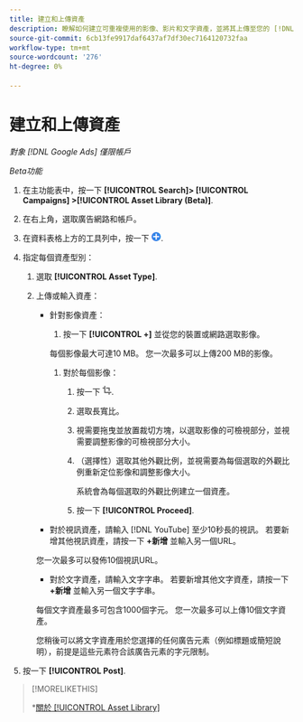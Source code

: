```yaml
---
title: 建立和上傳資產
description: 瞭解如何建立可重複使用的影像、影片和文字資產，並將其上傳至您的 [!DNL Google Ads] 帳戶層級的資產庫。
source-git-commit: 6cb13fe9917daf6437af7df30ec7164120732faa
workflow-type: tm+mt
source-wordcount: '276'
ht-degree: 0%

---
```


# 建立和上傳資產

*對象 [!DNL Google Ads] 僅限帳戶*

*Beta功能*

1. 在主功能表中，按一下 **[!UICONTROL Search]> [!UICONTROL Campaigns] >[!UICONTROL Asset Library (Beta)]**.

1. 在右上角，選取廣告網路和帳戶。

1. 在資料表格上方的工具列中，按一下 ![上傳](/help/search-social-commerce/assets/add.png "上傳").

1. 指定每個資產型別：

   1. 選取 **[!UICONTROL Asset Type]**.

   1. 上傳或輸入資產：

      * 針對影像資產：

         1. 按一下 **[!UICONTROL +]** 並從您的裝置或網路選取影像。

        每個影像最大可達10 MB。 您一次最多可以上傳200 MB的影像。

         1. 對於每個影像：

            1. 按一下 ![裁切](/help/search-social-commerce/assets/crop.png "裁切").

            1. 選取長寬比。

            1. 視需要拖曳並放置裁切方塊，以選取影像的可檢視部分，並視需要調整影像的可檢視部分大小。

            1. （選擇性）選取其他外觀比例，並視需要為每個選取的外觀比例重新定位影像和調整影像大小。

               系統會為每個選取的外觀比例建立一個資產。

            1. 按一下 **[!UICONTROL Proceed]**.

      * 對於視訊資產，請輸入 [!DNL YouTube] 至少10秒長的視訊。 若要新增其他視訊資產，請按一下 **+新增** 並輸入另一個URL。

      您一次最多可以發佈10個視訊URL。

      * 對於文字資產，請輸入文字字串。 若要新增其他文字資產，請按一下 **+新增** 並輸入另一個文字字串。

      每個文字資產最多可包含1000個字元。 您一次最多可以上傳10個文字資產。

      您稍後可以將文字資產用於您選擇的任何廣告元素（例如標題或簡短說明），前提是這些元素符合該廣告元素的字元限制。

1. 按一下 **[!UICONTROL Post]**.

>[!MORELIKETHIS]
>
>*[關於 [!UICONTROL Asset Library]](asset-library-about.md)
